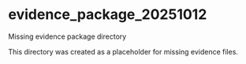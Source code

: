 # evidence_package_20251012

Missing evidence package directory

This directory was created as a placeholder for missing evidence files.
